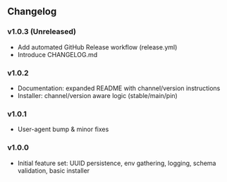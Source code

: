 ## Changelog

### v1.0.3 (Unreleased)
- Add automated GitHub Release workflow (release.yml)
- Introduce CHANGELOG.md

### v1.0.2
- Documentation: expanded README with channel/version instructions
- Installer: channel/version aware logic (stable/main/pin)

### v1.0.1
- User-agent bump & minor fixes

### v1.0.0
- Initial feature set: UUID persistence, env gathering, logging, schema validation, basic installer
